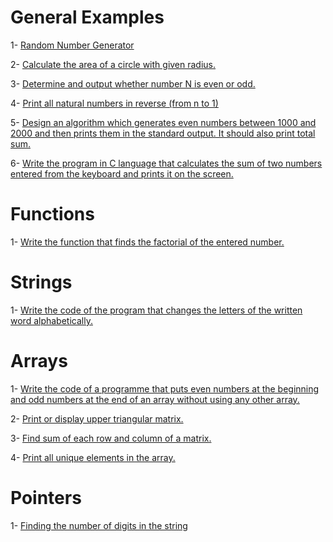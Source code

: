 # General Examples

1- [Random Number Generator](randomNumber.c)

2- [Calculate the area of a circle with given radius. ](circleArea.c)

3- [Determine and output whether number N is even or odd.](evenOrOdd.c)

4- [Print all natural numbers in reverse (from n to 1)](reverseNatural.c)

5- [Design an algorithm which generates even numbers between 1000 and 2000 and then prints them in the standard output. It should also print total sum.](reverseNatural.c)

6- [Write the program in C language that calculates the sum of two numbers entered from the keyboard and prints it on the screen.](sumTwoNumbers.c)

# Functions

1- [Write the function that finds the factorial of the entered number.](Functions/factorial.c)

# Strings

1- [Write the code of the program that changes the letters of the written word alphabetically.](Strings/alphabet.c)

# Arrays

1- [Write the code of a programme that puts even numbers at the beginning and odd numbers at the end of an array without using any other array.](Arrays/evenAndOdd.c)

2- [Print or display upper triangular matrix.](Arrays/triangularMatrix.c)

3- [Find sum of each row and column of a matrix.](Arrays/sumRowAndColumn.c)

4- [Print all unique elements in the array.](Arrays/uniqueElements.c)

# Pointers

1- [Finding the number of digits in the string](Pointers/countNumbers.c)